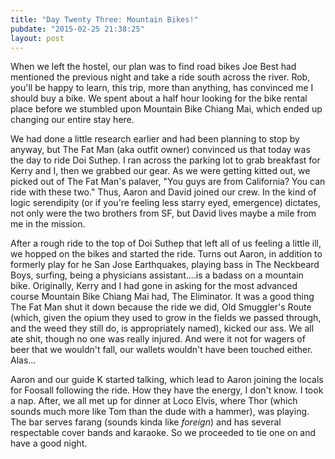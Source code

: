 ```yaml
---
title: "Day Twenty Three: Mountain Bikes!"
pubdate: "2015-02-25 21:38:25"
layout: post
---
```


When we left the hostel, our plan was to find road bikes Joe Best had mentioned the previous night and take a ride south across the river. Rob, you'll be happy to learn, this trip, more than anything, has convinced me I should buy a bike. We spent about a half hour looking for the bike rental place before we stumbled upon Mountain Bike Chiang Mai, which ended up changing our entire stay here.

We had done a little research earlier and had been planning to stop by anyway, but The Fat Man (aka outfit owner) convinced us that today was the day to ride Doi Suthep. I ran across the parking lot to grab breakfast for Kerry and I, then we grabbed our gear. As we were getting kitted out, we picked out of The Fat Man's palaver, "You guys are from California? You can ride with these two." Thus, Aaron and David joined our crew. In the kind of logic serendipity (or if you're feeling less starry eyed, emergence) dictates, not only were the two brothers from SF, but David lives maybe a mile from me in the mission.

After a rough ride to the top of Doi Suthep that left all of us feeling a little ill, we hopped on the bikes and started the ride. Turns out Aaron, in addition to formerly play for he San Jose Earthquakes, playing bass in The Neckbeard Boys, surfing, being a physicians assistant....is a badass on a mountain bike. Originally, Kerry and I had gone in asking for the most advanced course Mountain Bike Chiang Mai had, The Eliminator. It was a good thing The Fat Man shut it down because the ride we did, Old Smuggler's Route (which, given the opium they used to grow in the fields we passed through, and the weed they still do, is appropriately named), kicked our ass. We all ate shit, though no one was really injured. And were it not for wagers of beer that we wouldn't fall, our wallets wouldn't have been touched either. Alas...

Aaron and our guide K started talking, which lead to Aaron joining the locals for Foosall following the ride. How they have the energy, I don't know. I took a nap. After, we all met up for dinner at Loco Elvis, where Thor (which sounds much more like Tom than the dude with a hammer), was playing. The bar serves farang (sounds kinda like *foreign*) and has several respectable cover bands and karaoke. So we proceeded to tie one on and have a good night.